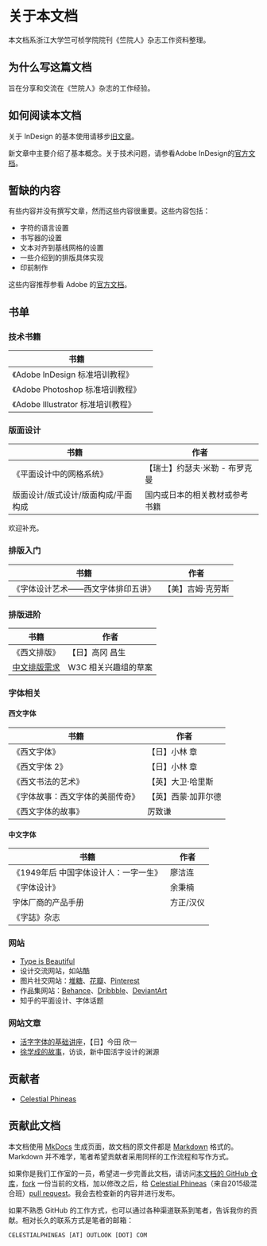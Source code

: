 # 关于本文档

本文档系浙江大学竺可桢学院院刊《竺院人》杂志工作资料整理。

## 为什么写这篇文档

旨在分享和交流在《竺院人》杂志的工作经验。

## 如何阅读本文档

关于 InDesign 的基本使用请移步[旧文章](old-articles/training-01.md)。

新文章中主要介绍了基本概念。关于技术问题，请参看Adobe InDesign的[官方文档](https://helpx.adobe.com/cn/support/indesign.html)。

## 暂缺的内容

有些内容并没有撰写文章，然而这些内容很重要。这些内容包括：

- 字符的语言设置
- 书写器的设置
- 文本对齐到基线网格的设置
- 一些介绍到的排版具体实现
- 印前制作

这些内容推荐参看 Adobe 的[官方文档](https://helpx.adobe.com/cn/support/indesign.html)。

## 书单

### 技术书籍

| 书籍                         |      |
| -------------------------- | ---- |
| 《Adobe InDesign 标准培训教程》    |      |
| 《Adobe Photoshop 标准培训教程》   |      |
| 《Adobe Illustrator 标准培训教程》 |      |

### 版面设计

| 书籍                  | 作者                |
| ------------------- | ----------------- |
| 《平面设计中的网格系统》        | 【瑞士】约瑟夫·米勒 - 布罗克曼 |
| 版面设计/版式设计/版面构成/平面构成 | 国内或日本的相关教材或参考书籍   |

欢迎补充。

### 排版入门

| 书籍                 | 作者        |
| ------------------ | --------- |
| 《字体设计艺术——西文字体排印五讲》 | 【美】吉姆·克劳斯 |

### 排版进阶

| 书籍                                       | 作者           |
| ---------------------------------------- | ------------ |
| 《西文排版》                                   | 【日】高冈 昌生     |
| [中文排版需求](http://w3c.github.io/clreq/zh/) | W3C 相关兴趣组的草案 |

### 字体相关

#### 西文字体

| 书籍               | 作者         |
| ---------------- | ---------- |
| 《西文字体》           | 【日】小林 章    |
| 《西文字体 2》         | 【日】小林 章    |
| 《西文书法的艺术》        | 【英】大卫·哈里斯  |
| 《字体故事：西文字体的美丽传奇》 | 【英】西蒙·加菲尔德 |
| 《西文字体的故事》        | 厉致谦        |

#### 中文字体

| 书籍                    | 作者    |
| --------------------- | ----- |
| 《1949年后 中国字体设计人：一字一生》 | 廖洁连   |
| 《字体设计》                | 余秉楠   |
| 字体厂商的产品手册             | 方正/汉仪 |
| 《字誌》杂志                |       |

### 网站

* [Type is Beautiful](https://typeisbeautiful.com)
* 设计交流网站，如站酷
* 图片社交网站：[堆糖](https://duitang.com)、[花瓣](https://huaban.com)、[Pinterest](https://pinterest.com)
* 作品集网站：[Behance](https://behance.net)、[Dribbble](https://dribbble.com)、[DeviantArt](https://deviantart.com)
* 知乎的平面设计、字体话题

### 网站文章

* [活字字体的基础讲座](https://www.typeisbeautiful.com/kinkido-0/)，【日】今田 欣一
* [徐学成的故事](https://www.typeisbeautiful.com/psa/interview-with-xuecheng-xu/)，访谈，新中国活字设计的渊源

## 贡献者

* [Celestial Phineas](http://celestialphineas.github.io)


## 贡献此文档

本文档使用 [MkDocs](http://www.mkdocs.org/) 生成页面，故文档的原文件都是 [Markdown](https://en.wikipedia.org/wiki/Markdown) 格式的。Markdown 并不难学，笔者希望贡献者采用同样的工作流程和写作方式。

如果你是我们工作室的一员，希望进一步完善此文档，请访问[本文档的 GitHub 仓库](https://github.com/celestialphineas/ckcers-tutorial)，[fork](https://help.github.com/articles/fork-a-repo/) 一份当前的文档，加以修改之后，给 [Celestial Phineas](https://github.com/celestialphineas)（来自2015级混合班）[pull request](https://help.github.com/articles/about-pull-requests/)。我会去检查新的内容并进行发布。

如果不熟悉 GitHub 的工作方式，也可以通过各种渠道联系到笔者，告诉我你的贡献。相对长久的联系方式是笔者的邮箱：

```
CELESTIALPHINEAS [AT] OUTLOOK [DOT] COM
```
